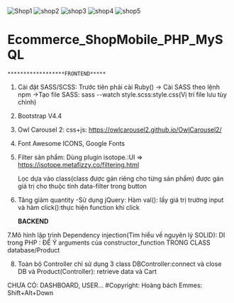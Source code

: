 ![Shop1](https://user-images.githubusercontent.com/75841838/125408945-a0386b00-e3e5-11eb-85cf-7c05303fd239.PNG)
![shop2](https://user-images.githubusercontent.com/75841838/125408955-a29ac500-e3e5-11eb-945e-567b1d50d92a.PNG)
![shop3](https://user-images.githubusercontent.com/75841838/125408979-a890a600-e3e5-11eb-92f6-fcc67cf90697.PNG)
![shop4](https://user-images.githubusercontent.com/75841838/125408984-a9c1d300-e3e5-11eb-993d-e3369e5b3576.PNG)
![shop5](https://user-images.githubusercontent.com/75841838/125408993-ab8b9680-e3e5-11eb-9505-156f80509e46.PNG)
# Ecommerce_ShopMobile_PHP_MySQL

    ******************FRONTEND*****

1. Cài đặt SASS/SCSS: Trước tiên phải cài Ruby() -> Cài SASS theo lệnh npm 
->Tạo file SASS: sass --watch style.scss:style.css(Vị trí file lưu tùy chỉnh)
2. Bootstrap V4.4
3. Owl Carousel 2: css+js: https://owlcarousel2.github.io/OwlCarousel2/
4. Font Awesome ICONS, Google Fonts

5. Filter sản phẩm: Dùng plugin isotope.:UI => https://isotope.metafizzy.co/filtering.html

    Lọc dựa vào class(class được gán riêng cho từng sản phẩm) được gán giá trị cho thuộc tính data-filter trong button

6. Tăng giảm quantity
    -Sử dụng jQuery: Hàm val(): lấy giá trị trường input và hàm click():thực hiện function khi click


    ****************BACKEND****************

7.Mô hình lập trình Dependency injection(Tìm hiểu về nguyên lý SOLID): DI trong PHP : ĐỂ Ý arguments của constructor_function  TRONG CLASS database/Product

8. Toàn bộ Controller chỉ sử dụng 3 class DBController:connect và close DB và Product(Controller): retrieve data và Cart


CHƯA CÓ: DASHBOARD, USER...
#Copyright: Hoàng bách
Emmes: Shift+Alt+Down
